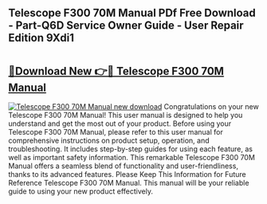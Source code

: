 ## Telescope F300 70M Manual PDf Free Download - Part-Q6D Service Owner Guide - User Repair Edition 9Xdi1

# <h2><a href="http://cf12649.oget.top/?id=Telescope+F300+70M+Manual">🔗Download New 👉🔴 Telescope F300 70M Manual</a></h2>

[![Telescope F300 70M Manual new download](https://i.imgur.com/5g1atiW.png)](http://cf12649.oget.top/?id=Telescope+F300+70M+Manual)
Congratulations on your new Telescope F300 70M Manual! This user manual is designed to help you understand and get the most out of your product. Before using your Telescope F300 70M Manual, please refer to this user manual for comprehensive instructions on product setup, operation, and troubleshooting. It includes step-by-step guides for using each feature, as well as important safety information. This remarkable Telescope F300 70M Manual offers a seamless blend of functionality and user-friendliness, thanks to its advanced features. Please Keep This Information for Future Reference Telescope F300 70M Manual. This manual will be your reliable guide to using your new product effectively.
